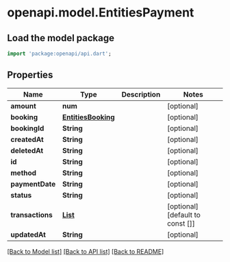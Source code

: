 # openapi.model.EntitiesPayment

## Load the model package
```dart
import 'package:openapi/api.dart';
```

## Properties
Name | Type | Description | Notes
------------ | ------------- | ------------- | -------------
**amount** | **num** |  | [optional] 
**booking** | [**EntitiesBooking**](EntitiesBooking.md) |  | [optional] 
**bookingId** | **String** |  | [optional] 
**createdAt** | **String** |  | [optional] 
**deletedAt** | **String** |  | [optional] 
**id** | **String** |  | [optional] 
**method** | **String** |  | [optional] 
**paymentDate** | **String** |  | [optional] 
**status** | **String** |  | [optional] 
**transactions** | [**List<EntitiesTransaction>**](EntitiesTransaction.md) |  | [optional] [default to const []]
**updatedAt** | **String** |  | [optional] 

[[Back to Model list]](../README.md#documentation-for-models) [[Back to API list]](../README.md#documentation-for-api-endpoints) [[Back to README]](../README.md)


